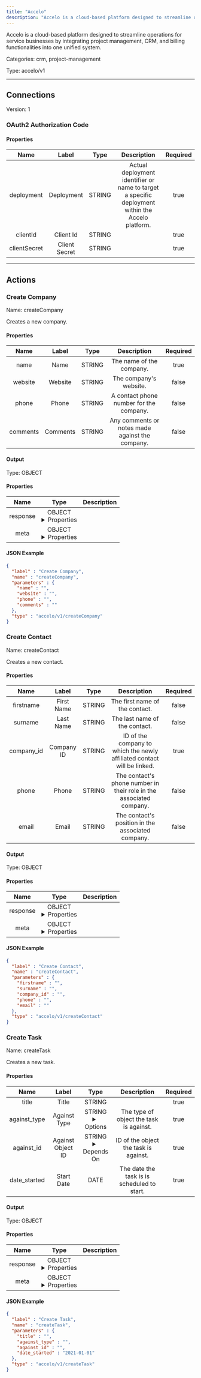 ```yaml
---
title: "Accelo"
description: "Accelo is a cloud-based platform designed to streamline operations for service businesses by integrating project management, CRM, and billing functionalities into one unified system."
---
```


Accelo is a cloud-based platform designed to streamline operations for service businesses by integrating project management, CRM, and billing functionalities into one unified system.


Categories: crm, project-management


Type: accelo/v1

<hr />



## Connections

Version: 1


### OAuth2 Authorization Code

#### Properties

|      Name       |      Label     |     Type     |     Description     | Required |
|:---------------:|:--------------:|:------------:|:-------------------:|:--------:|
| deployment | Deployment | STRING | Actual deployment identifier or name to target a specific deployment within the Accelo platform. | true |
| clientId | Client Id | STRING |  | true |
| clientSecret | Client Secret | STRING |  | true |





<hr />



## Actions


### Create Company
Name: createCompany

Creates a new company.

#### Properties

|      Name       |      Label     |     Type     |     Description     | Required |
|:---------------:|:--------------:|:------------:|:-------------------:|:--------:|
| name | Name | STRING | The name of the company. | true |
| website | Website | STRING | The company's website. | false |
| phone | Phone | STRING | A contact phone number for the company. | false |
| comments | Comments | STRING | Any comments or notes made against the company. | false |


#### Output



Type: OBJECT


#### Properties

|     Name     |     Type     |     Description     |
|:------------:|:------------:|:-------------------:|
| response | OBJECT <details> <summary> Properties </summary> {STRING\(id), STRING\(name)} </details> |  |
| meta | OBJECT <details> <summary> Properties </summary> {STRING\(more_info), STRING\(status), STRING\(message)} </details> |  |




#### JSON Example
```json
{
  "label" : "Create Company",
  "name" : "createCompany",
  "parameters" : {
    "name" : "",
    "website" : "",
    "phone" : "",
    "comments" : ""
  },
  "type" : "accelo/v1/createCompany"
}
```


### Create Contact
Name: createContact

Creates a new contact.

#### Properties

|      Name       |      Label     |     Type     |     Description     | Required |
|:---------------:|:--------------:|:------------:|:-------------------:|:--------:|
| firstname | First Name | STRING | The first name of the contact. | false |
| surname | Last Name | STRING | The last name of the contact. | false |
| company_id | Company ID | STRING | ID of the company  to which the newly affiliated contact will be linked. | true |
| phone | Phone | STRING | The contact's phone number in their role in the associated company. | false |
| email | Email | STRING | The contact's position in the associated company. | false |


#### Output



Type: OBJECT


#### Properties

|     Name     |     Type     |     Description     |
|:------------:|:------------:|:-------------------:|
| response | OBJECT <details> <summary> Properties </summary> {STRING\(id), STRING\(firstname), STRING\(lastname), STRING\(email)} </details> |  |
| meta | OBJECT <details> <summary> Properties </summary> {STRING\(more_info), STRING\(status), STRING\(message)} </details> |  |




#### JSON Example
```json
{
  "label" : "Create Contact",
  "name" : "createContact",
  "parameters" : {
    "firstname" : "",
    "surname" : "",
    "company_id" : "",
    "phone" : "",
    "email" : ""
  },
  "type" : "accelo/v1/createContact"
}
```


### Create Task
Name: createTask

Creates a new task.

#### Properties

|      Name       |      Label     |     Type     |     Description     | Required |
|:---------------:|:--------------:|:------------:|:-------------------:|:--------:|
| title | Title | STRING |  | true |
| against_type | Against Type | STRING <details> <summary> Options </summary> company, prospect </details> | The type of object the task is against. | true |
| against_id | Against Object ID | STRING <details> <summary> Depends On </summary> against_type </details> | ID of the object the task is against. | true |
| date_started | Start Date | DATE | The date the task is is scheduled to start. | true |


#### Output



Type: OBJECT


#### Properties

|     Name     |     Type     |     Description     |
|:------------:|:------------:|:-------------------:|
| response | OBJECT <details> <summary> Properties </summary> {STRING\(id), STRING\(title)} </details> |  |
| meta | OBJECT <details> <summary> Properties </summary> {STRING\(more_info), STRING\(status), STRING\(message)} </details> |  |




#### JSON Example
```json
{
  "label" : "Create Task",
  "name" : "createTask",
  "parameters" : {
    "title" : "",
    "against_type" : "",
    "against_id" : "",
    "date_started" : "2021-01-01"
  },
  "type" : "accelo/v1/createTask"
}
```




